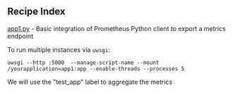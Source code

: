 ## Recipe Index

[app1.py](app1.py) - Basic integration of Prometheus Python client to export a metrics endpoint

To run multiple instances via `uwsgi`:

```
uwsgi --http :5000  --manage-script-name --mount /yourapplication=app1:app --enable-threads --processes 5
```

We will use the "test_app" label to aggregate the metrics
